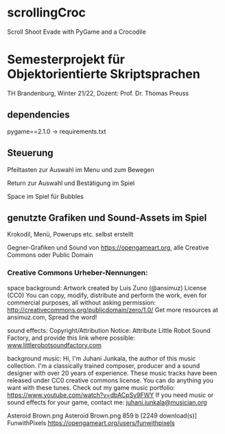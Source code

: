 # scrollingCroc
Scroll Shoot Evade with PyGame and a Crocodile

# Semesterprojekt für Objektorientierte Skriptsprachen
TH Brandenburg, Winter 21/22, 
Dozent: Prof. Dr. Thomas Preuss

## dependencies
pygame==2.1.0
-> requirements.txt

## Steuerung
Pfeiltasten zur Auswahl im Menu und zum Bewegen

Return zur Auswahl und Bestätigung im Spiel

Space im Spiel für Bubbles

## genutzte Grafiken und Sound-Assets im Spiel
Krokodil, Menü, Powerups etc. selbst erstellt

Gegner-Grafiken und Sound von https://opengameart.org, alle Creative Commons oder Public Domain

### Creative Commons Urheber-Nennungen:
space background:
Artwork created by Luis Zuno (@ansimuz)
License (CC0) You can copy, modify, distribute and perform the work, even for commercial purposes, all without asking permission: http://creativecommons.org/publicdomain/zero/1.0/
Get more resources at ansimuz.com, Spread the word!

sound effects:
Copyright/Attribution Notice: 
Attribute Little Robot Sound Factory, and provide this link where possible: www.littlerobotsoundfactory.com

background music:
Hi, I'm Juhani Junkala, the author of this music collection. I'm a classically trained composer, producer and a sound designer with over 20 years of experience.
These music tracks have been released under CC0 creative commons license. You can do anything you want with these tunes.
Check out my game music portfolio: https://www.youtube.com/watch?v=dbACpSy9FWY
If you need music or sound effects for your game, contact me: juhani.junkala@musician.org

Asteroid Brown.png Asteroid Brown.png 859 b [2249 download(s)]
FunwithPixels
https://opengameart.org/users/funwithpixels
